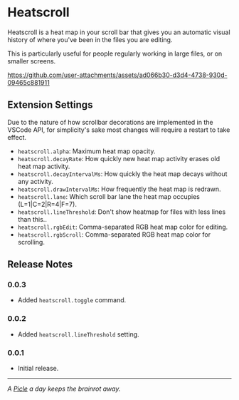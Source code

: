 # Heatscroll

Heatscroll is a heat map in your scroll bar that gives you an automatic visual history of where you've been in the files you are editing.

This is particularly useful for people regularly working in large files, or on smaller screens.

https://github.com/user-attachments/assets/ad066b30-d3d4-4738-930d-09465c881911

## Extension Settings

Due to the nature of how scrollbar decorations are implemented in the VSCode API, for simplicity's sake most changes will require a restart to take effect.

* `heatscroll.alpha`: Maximum heat map opacity.
* `heatscroll.decayRate`: How quickly new heat map activity erases old heat map activity.
* `heatscroll.decayIntervalMs`: How quickly the heat map decays without any activity.
* `heatscroll.drawIntervalMs`: How frequently the heat map is redrawn.
* `heatscroll.lane`: Which scroll bar lane the heat map occupies (L=1|C=2|R=4|F=7).
* `heatscroll.lineThreshold`: Don't show heatmap for files with less lines than this..
* `heatscroll.rgbEdit`: Comma-separated RGB heat map color for editing.
* `heatscroll.rgbScroll`: Comma-separated RGB heat map color for scrolling.

## Release Notes

### 0.0.3

- Added `heatscroll.toggle` command.

### 0.0.2

- Added `heatscroll.lineThreshold` setting.

### 0.0.1

- Initial release.

----

_A [Picle](https://picle.fi/) a day keeps the brainrot away._

